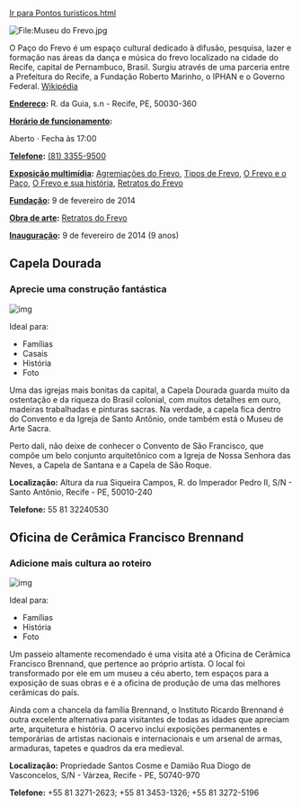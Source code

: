 [Ir para Pontos turisticos.html](pontos_turisticos.html)

![File:Museu do Frevo.jpg](https://upload.wikimedia.org/wikipedia/commons/9/91/Museu_do_Frevo.jpg?20140210024721)

O Paço do Frevo é um espaço cultural dedicado à difusão, pesquisa, lazer e formação nas áreas da dança e música do frevo localizado na cidade do Recife, capital de Pernambuco, Brasil. Surgiu através de uma parceria entre a Prefeitura do Recife, a Fundação Roberto Marinho, o IPHAN e o Governo Federal. [Wikipédia](https://pt.wikipedia.org/wiki/Paço_do_Frevo)

**[Endereço](https://www.google.com/search?client=avast-a-3&sa=X&sca_esv=571342877&hl=pt-BR&biw=1366&bih=619&sxsrf=AM9HkKn-bLrUUKyk7xBdqz3Ah8ARyhUTxA:1696609061949&q=paço+do+frevo+endereço&ludocid=12441695338587732324&ved=2ahUKEwjC2daj6eGBAxVappUCHSC9BlIQ6BN6BAhwEAI):** R. da Guia, s.n - Recife, PE, 50030-360

**[Horário de funcionamento](https://www.google.com/search?client=avast-a-3&sa=X&sca_esv=571342877&hl=pt-BR&biw=1366&bih=619&sxsrf=AM9HkKn-bLrUUKyk7xBdqz3Ah8ARyhUTxA:1696609061949&q=paço+do+frevo+horário&ludocid=12441695338587732324&ved=2ahUKEwjC2daj6eGBAxVappUCHSC9BlIQ6BN6BAhnEAI):** 

Aberto ⋅ Fecha às 17:00

**[Telefone](https://www.google.com/search?client=avast-a-3&sa=X&sca_esv=571342877&hl=pt-BR&biw=1366&bih=619&sxsrf=AM9HkKn-bLrUUKyk7xBdqz3Ah8ARyhUTxA:1696609061949&q=paço+do+frevo+telefone&ludocid=12441695338587732324&ved=2ahUKEwjC2daj6eGBAxVappUCHSC9BlIQ6BN6BAhiEAI):** [(81) 3355-9500](https://www.google.com/search?client=avast-a-3&sa=X&sca_esv=571342877&hl=pt-BR&sxsrf=AM9HkKm1QdCGNWD4mOdjlJLCAmVtxDbNmg:1696609052315&q=Paço+do+Frevo&stick=H4sIAAAAAAAAAONgFuLQz9U3yEipKlHi1U_XNzRMqqxIN0wyTdZSzE620s_JT04syczPgzOsEktKihKTQcziRax8AYmHl-crpOQruBWlluUDAGvx2btPAAAA&ved=2ahUKEwjg6Iqf6eGBAxXDpJUCHYwBAi0Q2coHegQICxAB&biw=1366&bih=619&dpr=1#)



**[Exposição multimídia](https://www.google.com/search?client=avast-a-3&sa=X&sca_esv=571342877&hl=pt-BR&biw=1366&bih=619&sxsrf=AM9HkKn-bLrUUKyk7xBdqz3Ah8ARyhUTxA:1696609061949&q=paço+do+frevo+exposição+multimídia&stick=H4sIAAAAAAAAAOPgE-LVT9c3NEyqrEg3TDJN1lLITrbSTyxKzsgsSU0uKS1K1c8tLU4tzbVKrcjITMosKV7EqlaQeHh5vkJKvkJaUWpZvkJqRUF-cebh5YcX5yvkluaUZOYeXpuSmQgA0b8Lx1wAAAA&ved=2ahUKEwjC2daj6eGBAxVappUCHSC9BlIQ6BMoAHoECHIQAg):** [Agremiações do Frevo](https://www.google.com/search?client=avast-a-3&sa=X&sca_esv=571342877&hl=pt-BR&biw=1366&bih=619&sxsrf=AM9HkKn-bLrUUKyk7xBdqz3Ah8ARyhUTxA:1696609061949&q=Agremiações+do+Frevo&si=ALGXSlZZLz93Q5j8HVkpXyxpTaoqXw8cocmoi-DFAGsSj5diFwsJ8MTXaBE3dsnIDIBw3HlcP-ILoytriIUaRhi2HC8mxsrw_W1tmAUDwdbFYu45PwaIO069_zV3DZUHAlCFs-359rjRJAJI_yCbuGg3-5HoMwk6gaAMibk5juFZN-rg20TckiSlgeILcFsOIL37oUPgiwqZhtRJZmB7TWEXtoA5s2GY4tn7Uzq1gwFOwnoA26q68qinlPqLoroLftXPvEHmzT-wxA_oFE0K0NeTSo8Ro3BjmnpfKXcmRm152g38Lfntc0M%3D&ved=2ahUKEwjC2daj6eGBAxVappUCHSC9BlIQmxMoAXoECHIQAw), [Tipos de Frevo](https://www.google.com/search?client=avast-a-3&sa=X&sca_esv=571342877&hl=pt-BR&biw=1366&bih=619&sxsrf=AM9HkKn-bLrUUKyk7xBdqz3Ah8ARyhUTxA:1696609061949&q=Tipos+de+Frevo&si=ALGXSlZZLz93Q5j8HVkpXyxpTaoqXw8cocmoi-DFAGsSj5diFz7RCjQOYHJMsQycXETdnDO4XkYDsLp-wpr5ykQ6VGW1h9MQrSKIR4Wm13vEOfeiBanXcT5IkikWO7FehWMH2qHgrIhGwNX51SRW0YjIWXNHTbawpV8SvJZibnl-C3mUacOf4pa87rrVLmqv56U7_yVaCE9my7XZLcjZlLB5PwyVaWlATS4Gm2M_pY1_nxu9o1zcfDGtO6kgdSgYncdMXv_7YJNE43J5QqI_0UFfkwRzhbXsUOfe6x_lk0V7GjooxS-ILvE%3D&ved=2ahUKEwjC2daj6eGBAxVappUCHSC9BlIQmxMoAnoECHIQBA), [O Frevo e o Paço](https://www.google.com/search?client=avast-a-3&sa=X&sca_esv=571342877&hl=pt-BR&biw=1366&bih=619&sxsrf=AM9HkKn-bLrUUKyk7xBdqz3Ah8ARyhUTxA:1696609061949&q=O+Frevo+e+o+Paço&si=ALGXSlZZLz93Q5j8HVkpXyxpTaoqXw8cocmoi-DFAGsSj5diF3VOcGIDlhrnjJhljgxVMSFXDIhUqfBk1iI7DLhmUIM9hyICDtIf9W9FUfmX8a8VYmG3eUABCjC7GvJazSKyEI1HK5LWCyhgS4eXkqZHKAAkmcWCIL6j2aV_iQln5_2QPZZ9-r4ZCMYvlfIbMZN3CWG2Ajj-GECE4GXn7Y6epT6DZDZ23F7oUTJpFxo0odsScEwC3xPpuLTU0LN9XFRS4GzZV85_dkttuo1lYLv7f8nt5JW5heFZ1E9eDY9wnsVo8iycV3U%3D&ved=2ahUKEwjC2daj6eGBAxVappUCHSC9BlIQmxMoA3oECHIQBQ), [O Frevo e sua história](https://www.google.com/search?client=avast-a-3&sa=X&sca_esv=571342877&hl=pt-BR&biw=1366&bih=619&sxsrf=AM9HkKn-bLrUUKyk7xBdqz3Ah8ARyhUTxA:1696609061949&q=O+Frevo+e+sua+história&si=ALGXSlZZLz93Q5j8HVkpXyxpTaoqXw8cocmoi-DFAGsSj5diF8G7xG0-8j-9iRaK2CDJKGB7ifreik3clGdoIhesGWXWEkLVzIDLJy7j3obL1YWjfC0sCEzrCWQEFBdJi2ibIorpEz01aiB1lfjCWDtcAOrFRl5x5t7f5T0snllus9A1B-I2j-YfsIv81W2y7Ir5hiKFGSl15C1VDY3tAv9m-UafcrPobtTqe41zbpAJDuMuZnzI2Cy-r609C0T2SRZnuMZnAlaxQOURkKx8301B-FjlAl4ih0RsDR6QpVZiy0nU0vuq8gHSnyMp7odmyqLrB254jak5&ved=2ahUKEwjC2daj6eGBAxVappUCHSC9BlIQmxMoBHoECHIQBg), [Retratos do Frevo](https://www.google.com/search?client=avast-a-3&sa=X&sca_esv=571342877&hl=pt-BR&biw=1366&bih=619&sxsrf=AM9HkKn-bLrUUKyk7xBdqz3Ah8ARyhUTxA:1696609061949&q=Retratos+do+Frevo&si=ALGXSlZZLz93Q5j8HVkpXyxpTaoqXw8cocmoi-DFAGsSj5diF6uKzxEPm5NfFfh0T99wveFjXGHCQpSqUCDJWftA7dgH9anjY2svQb6jf_hPq8ChCth9F5PqW6kpEbwWi0gvIA7eWXDkpCOcNTlz-cgCall-RCCGtkQ8ix-AT8TQJ4mp9dDUFTuv0gCSi-JNMgbYxBrqLXfrWVfyDpWN_g_Yy6q6DowA-CgMF8HZ7ikyxCuhTZTUepFg2vwdQo_qUDT0BLkoX4llraQ6X5NtHbnHlMH3eIBcF2LE95Z4JZtdmc4bBTLSR6c%3D&ved=2ahUKEwjC2daj6eGBAxVappUCHSC9BlIQmxMoBXoECHIQBw)

**[Fundação](https://www.google.com/search?client=avast-a-3&sa=X&sca_esv=571342877&hl=pt-BR&biw=1366&bih=619&sxsrf=AM9HkKn-bLrUUKyk7xBdqz3Ah8ARyhUTxA:1696609061949&q=paço+do+frevo+fundação&stick=H4sIAAAAAAAAAOPgE-LVT9c3NEyqrEg3TDJN1lLOTrbSTyxKzsgsSU0uKS1K1c8tLU4tzbVKLS5JTMrJLM5ITVnEKlmQeHh5vkJKvkJaUWoZkCzNSwGKHF6cDwCgJfscUgAAAA&ved=2ahUKEwjC2daj6eGBAxVappUCHSC9BlIQ6BMoAHoECG8QAg):** 9 de fevereiro de 2014

**[Obra de arte](https://www.google.com/search?client=avast-a-3&sa=X&sca_esv=571342877&hl=pt-BR&biw=1366&bih=619&sxsrf=AM9HkKn-bLrUUKyk7xBdqz3Ah8ARyhUTxA:1696609061949&q=paço+do+frevo+obra+de+arte&stick=H4sIAAAAAAAAAOPgE-LVT9c3NEyqrEg3TDJN1pLNTrbSTyxKzsgsSU0uKS1K1c8tLU4tzbUqzy_KLl7EKl2QeHh5vkJKvkJaUWpZvkJ-UlGiQkqqQmJRSSoAZn6tf04AAAA&ved=2ahUKEwjC2daj6eGBAxVappUCHSC9BlIQ6BMoAHoECHEQAg):** [Retratos do Frevo](https://www.google.com/search?client=avast-a-3&sa=X&sca_esv=571342877&hl=pt-BR&biw=1366&bih=619&sxsrf=AM9HkKn-bLrUUKyk7xBdqz3Ah8ARyhUTxA:1696609061949&q=Retratos+do+Frevo&stick=H4sIAAAAAAAAAOPgE-LVT9c3NEyqrEg3TDJNVoJw04xMUspyKnO1ZLOTrfQTi5IzMktSk0tKi1L1c0uLU0tzrcrzi7KLF7EKBqWWFCWW5BcrpOQruBWlluXvYGXcxc7EwQAAryPpF1sAAAA&ved=2ahUKEwjC2daj6eGBAxVappUCHSC9BlIQmxMoAXoECHEQAw)

**[Inauguração](https://www.google.com/search?client=avast-a-3&sa=X&sca_esv=571342877&hl=pt-BR&biw=1366&bih=619&sxsrf=AM9HkKn-bLrUUKyk7xBdqz3Ah8ARyhUTxA:1696609061949&q=paço+do+frevo+inauguração&ved=2ahUKEwjC2daj6eGBAxVappUCHSC9BlIQ6BMoAHoECHYQAg):** 9 de fevereiro de 2014 (9 anos)


## Capela Dourada

### Aprecie uma construção fantástica

![img](https://a.cdn-hotels.com/gdcs/production43/d1855/539ee5c1-bc6e-486a-9e72-a08381be22c4.jpg?impolicy=fcrop&w=1600&h=1066&q=medium)

Ideal para:

- Famílias
- Casais
- História
- Foto

Uma das igrejas mais bonitas da capital, a Capela Dourada guarda muito da ostentação e da riqueza do Brasil colonial, com muitos detalhes em ouro, madeiras trabalhadas e pinturas sacras. Na verdade, a capela fica dentro do Convento e da Igreja de Santo Antônio, onde também está o Museu de Arte Sacra. 

Perto dali, não deixe de conhecer o Convento de São Francisco, que compõe um belo conjunto arquitetônico com a Igreja de Nossa Senhora das Neves, a Capela de Santana e a Capela de São Roque.

**Localização:** Altura da rua Siqueira Campos, R. do Imperador Pedro II, S/N - Santo Antônio, Recife - PE, 50010-240

**Telefone:** 55 81 32240530

## Oficina de Cerâmica Francisco Brennand

### Adicione mais cultura ao roteiro

![img](https://a.cdn-hotels.com/gdcs/production162/d1490/abebd616-dda2-4a0d-87dc-35e02c67b015.jpg?impolicy=fcrop&w=1600&h=1066&q=medium)

Ideal para:

- Famílias
- História
- Foto

Um passeio altamente recomendado é uma visita até a Oficina de Cerâmica Francisco Brennand, que pertence ao próprio artista. O local foi transformado por ele em um museu a céu aberto, tem espaços para a exposição de suas obras e é a oficina de produção de uma das melhores cerâmicas do país. 

Ainda com a chancela da família Brennand, o Instituto Ricardo Brennand é outra excelente alternativa para visitantes de todas as idades que apreciam arte, arquitetura e história. O acervo inclui exposições permanentes e temporárias de artistas nacionais e internacionais e um arsenal de armas, armaduras, tapetes e quadros da era medieval.

**Localização:** Propriedade Santos Cosme e Damião Rua Diogo de Vasconcelos, S/N - Várzea, Recife - PE, 50740-970

**Telefone:** +55 81 3271-2623; +55 81 3453-1326; +55 81 3272-5196